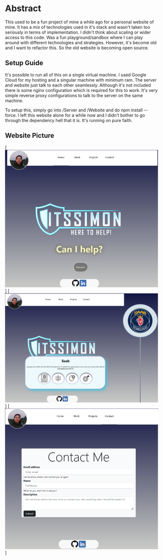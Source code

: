 # Abstract
This used to be a fun project of mine a while ago for a personal website of mine. It has a mix of technologies used in it's stack and wasn't taken too seriously in terms of implementation. I didn't think about scaling or wider access to this code.
Was a fun playground/sandbox where I can play around with different technologies and strategies. However, it's become old and I want to refactor this. So the old website is becoming open source. 

## Setup Guide
It's possible to run all of this on a single virtual machine. I used Google Cloud for my hosting and a singular machine with minimum ram. The server and website just talk to each other seamlessly. Although it's not included there is some nginx configuration 
which is required for this to work. It's very simple reverse proxy configurations to talk to the server on the same machine. 

To setup this, simply go into /Server and /Website and do npm install --force. I left this website alone for a while now and I didn't bother to go through the dependency hell that it is. It's running on pure faith. 

## Website Picture
[![An old rock in the desert](/Pictures/c1.png)]
[![An old rock in the desert](/Pictures/c2.png)]
[![An old rock in the desert](/Pictures/c3.png)]
